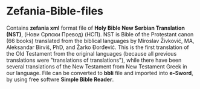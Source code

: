 # Zefania-Bible-files
Contains **zefania xml** format file of **Holy Bible New Serbian Translation (NST)**,  (Нови Српски Превод) (НСП).
NST is Bible of the Protestant canon (66 books) translated from the biblical languages by Miroslav Živković, MA, Aleksandar Birviš, PhD, and Žarko Đorđević. This is the first translation of the Old Testament from the original languages (because all previous translations were "translations of translations"), while there have been several translations of the New Testament from New Testament Greek in our language.
File can be converted to **bbli** file and imported into **e-Sword**, by using free softwre **Simple Bible Reader**.
